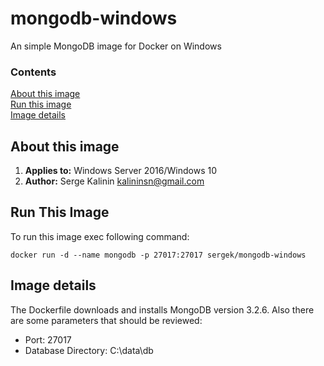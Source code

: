 # mongodb-windows
An simple MongoDB image for Docker on Windows

### Contents

[About this image](#about-this-image)<br/>
[Run this image](#run-this-image)<br/>
[Image details](#image-details)<br/>

<a name=about-this-image></a>
## About this image

1. **Applies to:** Windows Server 2016/Windows 10
5. **Author:** Serge Kalinin <kalininsn@gmail.com>

<a name=run-this-image></a>

## Run This Image

To run this image exec following command:

```` 
docker run -d --name mongodb -p 27017:27017 sergek/mongodb-windows
```` 

<a name=image-details></a>

## Image details

The Dockerfile downloads and installs MongoDB version 3.2.6. Also there are some parameters that should be reviewed:
- Port: 27017
- Database Directory: C:\data\db
